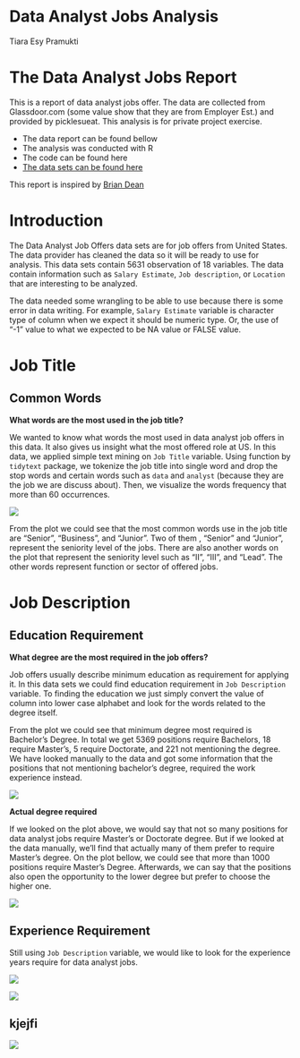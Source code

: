 Data Analyst Jobs Analysis
================
Tiara Esy Pramukti

# The Data Analyst Jobs Report

This is a report of data analyst jobs offer. The data are collected from
Glassdoor.com (some value show that they are from Employer Est.) and
provided by picklesueat. This analysis is for private project exercise.

  - The data report can be found bellow  
  - The analysis was conducted with R  
  - The code can be found here  
  - [The data sets can be found
    here](https://github.com/picklesueat/data_jobs_data)

This report is inspired by [Brian
Dean](https://backlinko.com/seo-jobs-report)

# Introduction

The Data Analyst Job Offers data sets are for job offers from United
States. The data provider has cleaned the data so it will be ready to
use for analysis. This data sets contain 5631 observation of 18
variables. The data contain information such as `Salary Estimate`, `Job
description`, or `Location` that are interesting to be analyzed.

The data needed some wrangling to be able to use because there is some
error in data writing. For example, `Salary Estimate` variable is
character type of column when we expect it should be numeric type. Or,
the use of “-1” value to what we expected to be NA value or FALSE value.

# Job Title

## Common Words

**What words are the most used in the job title?**

We wanted to know what words the most used in data analyst job offers in
this data. It also gives us insight what the most offered role at US. In
this data, we applied simple text mining on `Job Title` variable. Using
function by `tidytext` package, we tokenize the job title into single
word and drop the stop words and certain words such as `data` and
`analyst` (because they are the job we are discuss about). Then, we
visualize the words frequency that more than 60 occurrences.

![](data_analyst_jobs_files/figure-gfm/job%20title-1.png)<!-- -->

From the plot we could see that the most common words use in the job
title are “Senior”, “Business”, and “Junior”. Two of them , “Senior” and
“Junior”, represent the seniority level of the jobs. There are also
another words on the plot that represent the seniority level such as
“II”, “III”, and “Lead”. The other words represent function or
sector of offered jobs.

# Job Description

## Education Requirement

**What degree are the most required in the job offers?**

Job offers usually describe minimum education as requirement for
applying it. In this data sets we could find education requirement in
`Job Description` variable. To finding the education we just simply
convert the value of column into lower case alphabet and look for the
words related to the degree itself.

From the plot we could see that minimum degree most required is
Bachelor’s Degree. In total we get 5369 positions require Bachelors,
18 require Master’s, 5 require Doctorate, and 221 not mentioning the
degree. We have looked manually to the data and got some information
that the positions that not mentioning bachelor’s degree, required the
work experience instead.

![](data_analyst_jobs_files/figure-gfm/minimum%20degree%20required-1.png)<!-- -->

**Actual degree required**

If we looked on the plot above, we would say that not so many positions
for data analyst jobs require Master’s or Doctorate degree. But if we
looked at the data manually, we’ll find that actually many of them
prefer to require Master’s degree. On the plot bellow, we could see that
more than 1000 positions require Master’s Degree. Afterwards, we can say
that the positions also open the opportunity to the lower degree but
prefer to choose the higher one.

![](data_analyst_jobs_files/figure-gfm/all%20degree%20required-1.png)<!-- -->

## Experience Requirement

Still using `Job Description` variable, we would like to look for the
experience years require for data analyst jobs.

![](data_analyst_jobs_files/figure-gfm/plot%20experience-1.png)<!-- -->

![](data_analyst_jobs_files/figure-gfm/tools%20required-1.png)<!-- -->

## kjejfi

![](data_analyst_jobs_files/figure-gfm/average%20salary-1.png)<!-- -->

